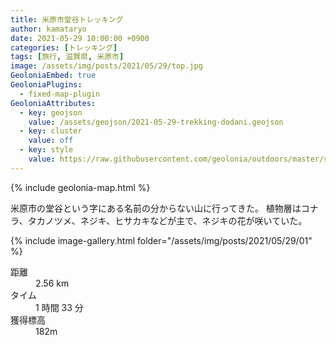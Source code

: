 ```yaml
---
title: 米原市堂谷トレッキング
author: kamataryo
date: 2021-05-29 10:00:00 +0900
categories: [トレッキング]
tags: [旅行, 滋賀県, 米原市]
image: /assets/img/posts/2021/05/29/top.jpg
GeoloniaEmbed: true
GeoloniaPlugins:
  - fixed-map-plugin
GeoloniaAttributes:
  - key: geojson
    value: /assets/geojson/2021-05-29-trekking-dodani.geojson
  - key: cluster
    value: off
  - key: style
    value: https://raw.githubusercontent.com/geolonia/outdoors/master/style.json
---
```


{% include geolonia-map.html %}

米原市の堂谷という字にある名前の分からない山に行ってきた。
植物層はコナラ、タカノツメ、ネジキ、ヒサカキなどが主で、ネジキの花が咲いていた。

{% include image-gallery.html folder="/assets/img/posts/2021/05/29/01" %}

<dl>
<dt>距離</dt><dd>2.56 km</dd>
<dt>タイム</dt><dd>1 時間 33 分</dd>
<dt>獲得標高</dt><dd>182m</dd>
</dl>
